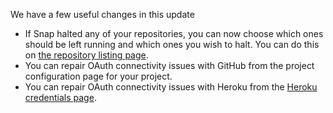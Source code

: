 We have a few useful changes in this update

* If Snap halted any of your repositories, you can now choose which ones should be left running and which ones you wish to halt. You can do this on <a href="/settings/repositories">the repository listing page</a>.
* You can repair OAuth connectivity issues with GitHub from the project configuration page for your project.
* You can repair OAuth connectivity issues with Heroku from the <a href="/settings/heroku_credentials">Heroku credentials page</a>.
